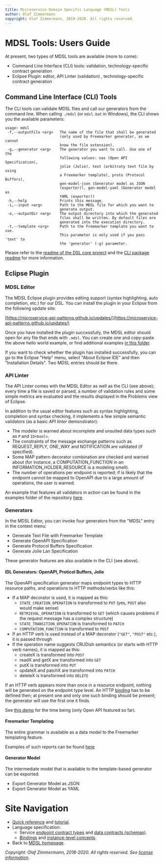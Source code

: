 ```yaml
---
title: Microservice Domain Specific Language (MDSL) Tools
author: Olaf Zimmermann
copyright: Olaf Zimmermann, 2019-2020. All rights reserved.
---
```


MDSL Tools: Users Guide
=======================

<!-- from top-level index page/readme:
### Installation in Eclipse

 * Update site: [https://microservice-api-patterns.github.io/updates/](https://microservice-api-patterns.github.io/updates/)
 * The grammar can be found in the `dsl-core` project (more precisely, in the `io.mdsl./src/io.mdsl` folder of this project): [public](https://github.com/Microservice-API-Patterns/MDSL-Specification/blob/master/dsl-core/io.mdsl/src/io/mdsl/APIDescription.xtext) and [private](https://github.com/Microservice-API-Patterns/MDSL-Specification/blob/master/dsl-core/io.mdsl/src/io/mdsl/APIDescription.xtext) repository.

### Direct links into repository

* [Full grammar](https://github.com/Microservice-API-Patterns/MDSL-Specification/blob/master/dsl-core/io.mdsl/src/io/mdsl/APIDescription.xtext)
* [Examples](https://github.com/Microservice-API-Patterns/MDSL-Specification/blob/master/tree/master/examples)
-->

At present, two types of MDSL tools are available (more to come): 

* Command Line Interface (CLI) tools: validation, technology-specific contract generation 
* Eclipse Plugin: editor, API Linter (validation) , technology-specific contract generation

## Command Line Interface (CLI) Tools
The CLI tools can  validate MDSL files and call our generators from the command line. When calling `./mdsl` (or `mdsl.bat` in Windows), the CLI shows you the available parameters:

```text
usage: mdsl
 -f,--outputFile <arg>   The name of the file that shall be generated
                         (only used by Freemarker generator, as we cannot
                         know the file extension).
 -g,--generator <arg>    The generator you want to call. Use one of the
                         following values: oas (Open API Specification),
                         jolie (Jolie), text (arbitraty text file by using
                         a Freemarker template), proto (Protocol Buffers),
                         gen-model-json (Generator model as JSON
                         (exporter)), gen-model-yaml (Generator model as
                         YAML (exporter))
 -h,--help               Prints this message.
 -i,--input <arg>        Path to the MDSL file for which you want to
                         generate output.
 -o,--outputDir <arg>    The output directory into which the generated
                         files shall be written. By default files are
                         generated into the execution directory.
 -t,--template <arg>     Path to the Freemarker template you want to use.
                         This parameter is only used if you pass 'text' to
                         the 'generator' (-g) parameter.
```

Please refer to the [readme of the DSL core project](https://github.com/Microservice-API-Patterns/MDSL-Specification/tree/master/dsl-core/README.md) and the [CLI package readme](https://github.com/Microservice-API-Patterns/MDSL-Specification/tree/master/dsl-core/io.mdsl.cli) for  more information.


## Eclipse Plugin

### MDSL Editor
The MDSL Eclipse plugin provides editing support (syntax highlighting, auto completion, etc.) for our DSL. You can install the plugin in your Eclipse from the following update site:

[https://microservice-api-patterns.github.io/updates/](https://microservice-api-patterns.github.io/updates/)

Once you have installed the plugin successfully, the MDSL editor should open for any file that ends with `.mdsl`. You can create one and copy-paste the above hello world example, or find additional examples [in this folder](https://github.com/Microservice-API-Patterns/MDSL-Specification/tree/master/examples).

If you want to check whether the plugin has installed successfully, you can go to the Eclipse "Help" menu, select "About Eclipse IDE" and then "Installation Details". Two MDSL entries should be there.


### API Linter 
The API Linter comes with the MDSL Editor as well as the CLI (see above); every time a file is saved or parsed, a number of validation rules and some simple metrics are evaluated and the results displayed in the Problems view of Eclipse.

<!-- TODO 4.0 add screen shot -->
In addition to the usual editor features such as syntax highlighting, completion and syntax checking, it implements a few simple semantic validators (as a basic *API linter* demonstrator):

* The modeler is warned about incomplete and unsuited data types such as `P` and `ID<bool>`.
* The constraints of the message exchange patterns such as REQUEST_REPLY, ONE_WAY and NOTIFICATION are validated (if specified).
* Some MAP pattern decorator combination are checked and warned about (for instance, a COMPUTATION_FUNCTION in an INFORMATION_HOLDER_RESOURCE is a modeling smell).
* The number of operations per endpoint is reported; if is likely that the endpoint cannot be mapped to OpenAPI due to a large amount of operations, the user is warned.

An example that features all validators in action can be found in the examples folder of the repository [here](https://github.com/Microservice-API-Patterns/MDSL-Specification/blob/master/examples/APILinterTestAndDemo.mdsl).


### Generators

In the MDSL Editor, you can invoke four generators from the "MDSL" entry in the context menu:

* Generate Text File with Freemarker Template 
* Generate OpenAPI Specification 
* Generate Protocol Buffers Specification
* Generate Jolie Lan Specification 

<!-- TODO show result of HelloWorl generation (links) -->

These generator features are also available in the CLI (see above).

#### IDL Generators: OpenAPI, Proticol Buffers, Jolie 

The OpenAPI specification generator maps endpoint types to HTTP resource paths, and operations to HTTP methods/verbs like this:

* If a MAP decorator is used, it is mapped as this:
    * `STATE_CREATION_OPERATION` is transformed to `PUT` (yes, `POST` also would make sense)
    * `RETRIEVAL_OPERATION` is transformed to `GET` (which causes problems if the request message has a complex structure)
    * `STATE_TRANSITION_OPERATION` is transformed to `PATCH`
    * `COMPUTATION_FUNCTION` is transformed to `POST`
* If an HTTP verb is used instead of a MAP decorator (`"GET"`, `"POST"` etc.), it is passed through 
* If the operation name suggests CRUDish semantics (or starts with HTTP verb names), it is mapped as this: 
    * createX is transformed into `POST` 
    * readX and getX are transformed into `GET`
    * putX is transformed into `PUT` 
    * updateX and patchX are transformed into `PATCH`
    * deleteX is transformed into `DELETE`

If an HTTP verb appears more than once in a resource endpoint, nothing will be generated on the endpoint type level. An HTTP [binding](./bindings#http-protocol-binding) has to be defined then; at present one and only one such binding should be present; the generator will use the first one it finds.

See [this demo](https://ozimmer.ch/practices/2020/06/10/ICWEKeynoteAndDemo.html) for the time being (only Open API featured so far). 


#### Freemarker Templating

The entire grammar is available as a data model to the Freemarker templating feature.  

Examples of such reports can be found [here](https://github.com/Microservice-API-Patterns/MDSL-Specification/tree/master/examples/generator-templates)

#### Generator Model
<!-- TODO document new generator model here -->

The intermediate model that is available to the template-based generator can be exported: 

* Export Generator Model as JSON 
* Export Generator Model as YAML


# Site Navigation
<!-- TODO update for V4.0 consistently; does this Jekyll template support a menu on the right? -->

* [Quick reference](./quickreference) and [tutorial](./tutorial). 
* Language specification: 
    * Service [endpoint contract types](./servicecontract) and [data contracts (schemas)](./datacontract). 
    * [Bindings](./bindings) and [instance-level concepts](./optionalparts). 
* Back to [MDSL homepage](./index).

*Copyright: Olaf Zimmermann, 2018-2020. All rights reserved. See [license information](https://github.com/Microservice-API-Patterns/MDSL-Specification/blob/master/LICENSE).*

<!-- *EOF* -->